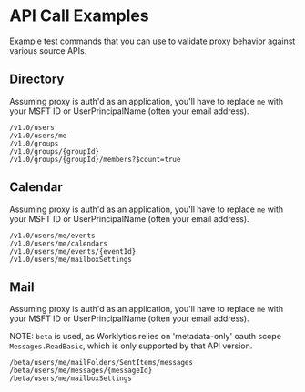 # API Call Examples

Example test commands that you can use to validate proxy behavior against various source APIs.

## Directory

Assuming proxy is auth'd as an application, you'll have to replace `me` with your MSFT ID or UserPrincipalName (often your email address).
```
/v1.0/users
/v1.0/users/me
/v1.0/groups
/v1.0/groups/{groupId}
/v1.0/groups/{groupId}/members?$count=true
```

## Calendar
Assuming proxy is auth'd as an application, you'll have to replace `me` with your MSFT ID or UserPrincipalName (often your email address).
```
/v1.0/users/me/events
/v1.0/users/me/calendars
/v1.0/users/me/events/{eventId}
/v1.0/users/me/mailboxSettings
```

## Mail
Assuming proxy is auth'd as an application, you'll have to replace `me` with your MSFT ID or UserPrincipalName (often your email address).

NOTE: `beta` is used, as Worklytics relies on 'metadata-only' oauth scope `Messages.ReadBasic`,
which is only supported by that API version.

```
/beta/users/me/mailFolders/SentItems/messages
/beta/users/me/messages/{messageId}
/beta/users/me/mailboxSettings
```




